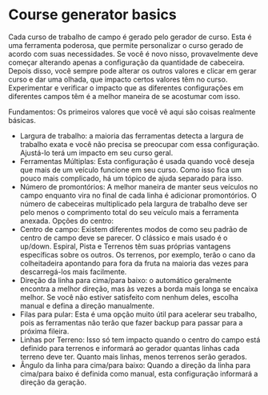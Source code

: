 # Course generator basics


Cada curso de trabalho de campo é gerado pelo gerador de curso. Esta é uma ferramenta poderosa, que permite personalizar o curso gerado de acordo com suas necessidades.
Se você é novo nisso, provavelmente deve começar alterando apenas a configuração da quantidade de cabeceira.
Depois disso, você sempre pode alterar os outros valores e clicar em gerar curso e dar uma olhada, que impacto certos valores têm no curso.
Experimentar e verificar o impacto que as diferentes configurações em diferentes campos têm é a melhor maneira de se acostumar com isso.



Fundamentos:
Os primeiros valores que você vê aqui são coisas realmente básicas.
- Largura de trabalho: a maioria das ferramentas detecta a largura de trabalho exata e você não precisa se preocupar com essa configuração. Ajustá-lo terá um impacto em seu curso geral.
- Ferramentas Múltiplas: Esta configuração é usada quando você deseja que mais de um veículo funcione em seu curso. Como isso fica um pouco mais complicado, há um tópico de ajuda separado para isso.
- Número de promontórios: A melhor maneira de manter seus veículos no campo enquanto vira no final de cada linha é adicionar promontórios.
O número de cabeceiras multiplicado pela largura de trabalho deve ser pelo menos o comprimento total do seu veículo mais a ferramenta anexada.
Opções do centro:
- Centro de campo: Existem diferentes modos de como seu padrão de centro de campo deve se parecer. O clássico e mais usado é o up/down.
Espiral, Pista e Terrenos têm suas próprias vantagens específicas sobre os outros. Os terrenos, por exemplo, terão o cano da colheitadeira apontando para fora da fruta na maioria das vezes para descarregá-los mais facilmente.
- Direção da linha para cima/para baixo: o automático geralmente encontra a melhor direção, mas às vezes a borda mais longa se encaixa melhor. Se você não estiver satisfeito com nenhum deles, escolha manual e defina a direção manualmente.
- Filas para pular: Esta é uma opção muito útil para acelerar seu trabalho, pois as ferramentas não terão que fazer backup para passar para a próxima fileira.
- Linhas por Terreno: Isso só tem impacto quando o centro do campo está definido para terrenos e informará ao gerador quantas linhas cada terreno deve ter. Quanto mais linhas, menos terrenos serão gerados.
- Ângulo da linha para cima/para baixo: Quando a direção da linha para cima/para baixo é definida como manual, esta configuração informará a direção da geração.


